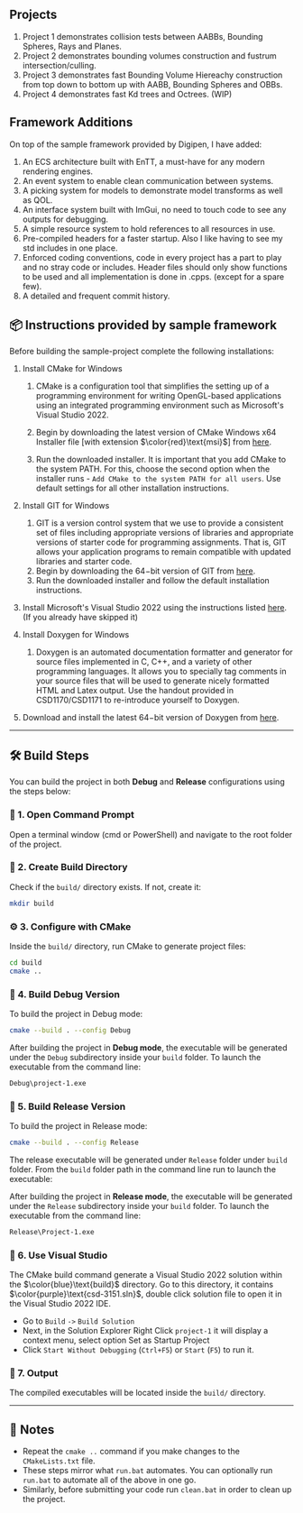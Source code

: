 ## Projects
1. Project 1 demonstrates collision tests between AABBs, Bounding Spheres, Rays and Planes.
2. Project 2 demonstrates bounding volumes construction and fustrum intersection/culling.
3. Project 3 demonstrates fast Bounding Volume Hiereachy construction from top down to bottom up with AABB, Bounding Spheres and OBBs.
4. Project 4 demonstrates fast Kd trees and Octrees. (WIP)

## Framework Additions
On top of the sample framework provided by Digipen, I have added:
1. An ECS architecture built with EnTT, a must-have for any modern rendering engines.
2. An event system to enable clean communication between systems.
3. A picking system for models to demonstrate model transforms as well as QOL.
4. An interface system built with ImGui, no need to touch code to see any outputs for debugging.
5. A simple resource system to hold references to all resources in use.
6. Pre-compiled headers for a faster startup. Also I like having to see my std includes in one place. 
7. Enforced coding conventions, code in every project has a part to play and no stray code or includes. 
   Header files should only show functions to be used and all implementation is done in .cpps. (except for a spare few).
8. A detailed and frequent commit history.

## 📦 Instructions provided by sample framework

Before building the sample-project complete the following installations:

1. Install $\text{CMake}$ for Windows
   1. $\text{CMake}$ is a configuration tool that simplifies the setting up of a programming environment for writing OpenGL-based applications using an integrated programming environment such as Microsoft's Visual Studio 2022.

   2. Begin by downloading the latest version of $\text{CMake}$ Windows x64 Installer file [with extension $\color{red}\text{msi}$] from [here](https://cmake.org/download/).

   3. Run the downloaded installer. It is important that you add $\text{CMake}$ to the system $\text{PATH}$. For this, choose the second option when the installer runs - `Add CMake to the system PATH for all users`. Use default settings for all other installation instructions.

2. Install $\text{GIT}$ for Windows

   1. $\text{GIT}$ is a version control system that we use to provide a consistent set of files including appropriate versions of libraries and appropriate versions of starter code for programming assignments. That is, $\text{GIT}$ allows your application programs to remain compatible with updated libraries and starter code.
   2. Begin by downloading the $64-$bit version of $\text{GIT}$ from [here](https://git-scm.com/download/win).
   3. Run the downloaded installer and follow the default installation instructions.

3. Install Microsoft's $\text{Visual Studio 2022}$ using the instructions listed [here](https://learn.microsoft.com/en-us/visualstudio/install/install-visual-studio?view=vs-2022). (If you already have skipped it)

4. Install $\text{Doxygen}$ for Windows

   1. $\text{Doxygen}$ is an automated documentation formatter and generator for source files implemented in C, C++, and a variety of other programming languages. It allows you to specially tag comments in your source files that will be used to generate nicely formatted HTML and Latex output. Use the handout provided in $\text{CSD1170/CSD1171}$ to re-introduce yourself to $\text{Doxygen}$.

5. Download and install the latest $64-$bit version of $\text{Doxygen}$ from [here](https://www.doxygen.nl/download.html).
--------
## 🛠️ Build Steps

You can build the project in both **Debug** and **Release** configurations using the steps below:

### 🔧 1. Open Command Prompt

Open a terminal window (cmd or PowerShell) and navigate to the root folder of the project.

### 📁 2. Create Build Directory

Check if the `build/` directory exists. If not, create it:

```bash
mkdir build
```

### ⚙️ 3. Configure with CMake

Inside the `build/` directory, run CMake to generate project files:

```bash
cd build
cmake ..
```

### 🧪 4. Build Debug Version

To build the project in Debug mode:

```bash
cmake --build . --config Debug
```

After building the project in **Debug mode**, the executable will be generated under the `Debug` subdirectory inside your `build` folder. To launch the executable from the command line:

```bash
Debug\project-1.exe
```

### 🚀 5. Build Release Version

To build the project in Release mode:

```bash
cmake --build . --config Release
```

The release executable will be generated under `Release` folder under `build` folder. From the `build` folder path in the command line run to launch the executable:

After building the project in **Release mode**, the executable will be generated under the `Release` subdirectory inside your `build` folder. To launch the executable from the command line:

```bash
Release\Project-1.exe
```

### 🧪 6. Use Visual Studio

The $\text{CMake}$ build command generate a $\text{Visual Studio 2022}$ solution within the $\color{blue}\text{build}$ directory. Go to this directory, it contains $\color{purple}\text{csd-3151.sln}$, double click solution file to open it in the $\text{Visual Studio 2022}$ IDE.

- Go to `Build` `->` `Build Solution`
- Next, in the Solution Explorer $\text{Right Click}$ `project-1` it will display a context menu, select option $\text{Set as Startup Project}$
- Click `Start Without Debugging` (`Ctrl+F5`) or `Start` (`F5`) to run it.

### 📂 7. Output

The compiled executables will be located inside the `build/` directory.

---

## 📝 Notes

- Repeat the `cmake ..` command if you make changes to the `CMakeLists.txt` file.
- These steps mirror what `run.bat` automates. You can optionally run `run.bat` to automate all of the above in one go.
- Similarly, before submitting your code run `clean.bat` in order to clean up the project.

